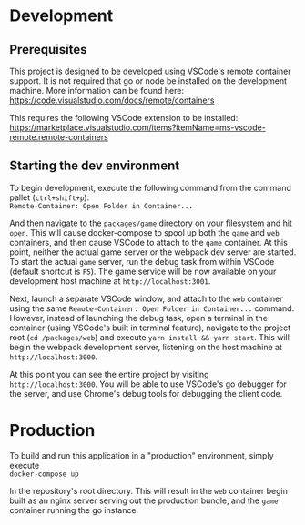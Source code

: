# Development

## Prerequisites
This project is designed to be developed using VSCode's remote container support. It is not required that go or node be installed on the development machine. More information can be found here:  
https://code.visualstudio.com/docs/remote/containers

This requires the following VSCode extension to be installed:  
https://marketplace.visualstudio.com/items?itemName=ms-vscode-remote.remote-containers

## Starting the dev environment
To begin development, execute the following command from the command pallet (`ctrl+shift+p`):  
`Remote-Container: Open Folder in Container...`

And then navigate to the `packages/game` directory on your filesystem and hit `open`. This will cause docker-compose to spool up both the `game` and `web` containers, and then cause VSCode to attach to the `game` container. At this point, neither the actual game server or the webpack dev server are started. To start the actual `game` server, run the debug task from within VSCode (default shortcut is `F5`). The game service will be now available on your development host machine at `http://localhost:3001`.

Next, launch a separate VSCode window, and attach to the `web` container using the same `Remote-Container: Open Folder in Container...` command. However, instead of launching the debug task, open a terminal in the container (using VSCode's built in terminal feature), navigate to the project root (`cd /packages/web`) and execute `yarn install && yarn start`. This will begin the webpack development server, listening on the host machine at `http://localhost:3000`.

At this point you can see the entire project by visiting `http://localhost:3000`. You will be able to use VSCode's go debugger for the server, and use Chrome's debug tools for debugging the client code.

# Production
To build and run this application in a "production" environment, simply execute  
`docker-compose up`

In the repository's root directory. This will result in the `web` container begin built as an nginx server serving out the production bundle, and the `game` container running the go instance.